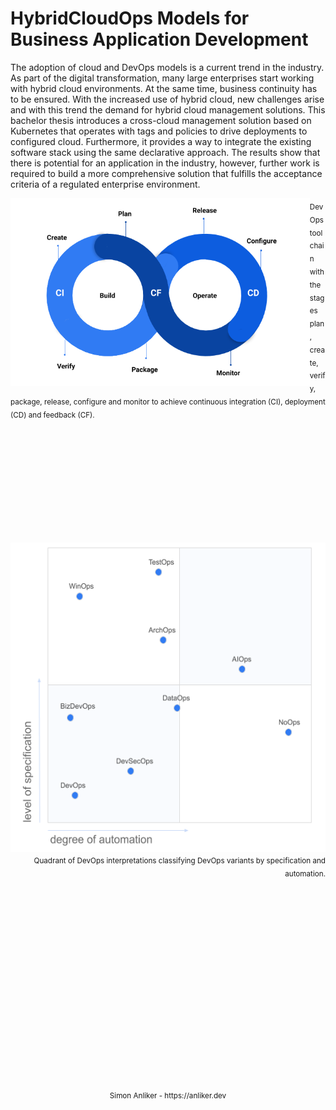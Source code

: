 # HybridCloudOps Models for Business Application Development

The adoption of cloud and DevOps models is a current trend in the industry. As part of the digital transformation, many large enterprises start working with hybrid cloud environments. At the same time, business continuity has to be ensured. With the increased use of hybrid cloud, new challenges arise and with this trend the demand for hybrid cloud management solutions. This bachelor thesis introduces a cross-cloud management solution based on Kubernetes that operates with tags and policies to drive deployments to configured cloud. Furthermore, it provides a way to integrate the existing software stack using the same declarative approach. The results show that there is potential for an application in the industry, however, further work is required to build a more comprehensive solution that fulfills the acceptance criteria of a regulated enterprise environment.


<img align="left" height="300" src="https://github.com/hybridcloudops/thesis/blob/main/img/def_devops_loop_v3.png">
<p align="left"><sub>DevOps toolchain with the stages plan, create, verify, package, release, configure and monitor to achieve continuous integration (CI), deployment (CD) and feedback (CF).</sub></p>

<br><br><br><br><br><br><br><br><br><br>

<img align="right" height="495" src="https://github.com/hybridcloudops/thesis/blob/main/img/def_devops_quadrant_v3.png">
<p align="right"><sub>Quadrant of DevOps interpretations classifying DevOps variants by specification and automation.</sub></p>

<br><br><br><br><br><br><br><br><br><br><br><br><br><br><br><br><br><br>

<p align="center"><sub>Simon Anliker - https://anliker.dev</sub></p>
